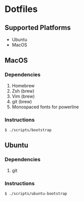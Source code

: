# Dotfiles

## Supported Platforms

* Ubuntu
* MacOS

## MacOS

### Dependencies

1. Homebrew
1. Zsh (brew)
1. Vim (brew)
1. git (brew)
1. Monospaced fonts for powerline

### Instructions

`$ ./scripts/bootstrap`

## Ubuntu

### Dependencies

1. git

### Instructions

`$ ./scripts/ubuntu-bootstrap`

